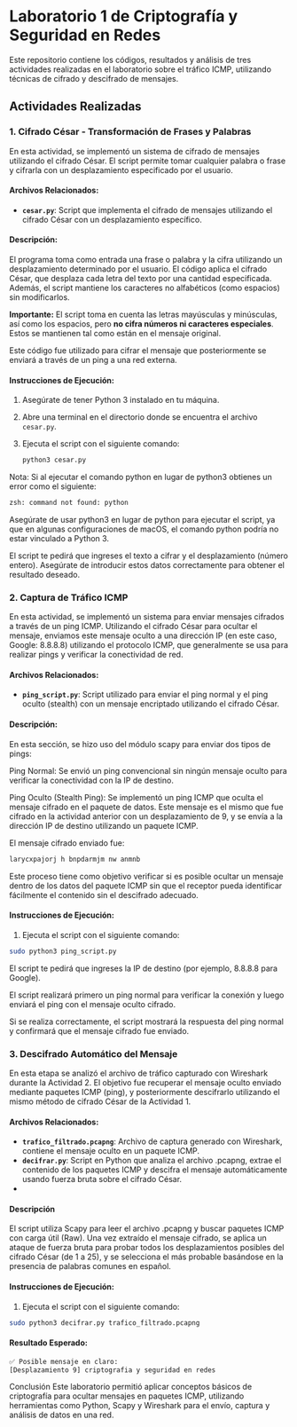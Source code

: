 # Laboratorio 1 de Criptografía y Seguridad en Redes

Este repositorio contiene los códigos, resultados y análisis de tres actividades realizadas en el laboratorio sobre el tráfico ICMP, utilizando técnicas de cifrado y descifrado de mensajes.

## Actividades Realizadas

### 1. **Cifrado César - Transformación de Frases y Palabras**
En esta actividad, se implementó un sistema de cifrado de mensajes utilizando el cifrado César. El script permite tomar cualquier palabra o frase y cifrarla con un desplazamiento especificado por el usuario.

#### Archivos Relacionados:
- **`cesar.py`**: Script que implementa el cifrado de mensajes utilizando el cifrado César con un desplazamiento específico.

#### Descripción:
El programa toma como entrada una frase o palabra y la cifra utilizando un desplazamiento determinado por el usuario. El código aplica el cifrado César, que desplaza cada letra del texto por una cantidad especificada. Además, el script mantiene los caracteres no alfabéticos (como espacios) sin modificarlos. 

**Importante:** El script toma en cuenta las letras mayúsculas y minúsculas, así como los espacios, pero **no cifra números ni caracteres especiales**. Estos se mantienen tal como están en el mensaje original.

Este código fue utilizado para cifrar el mensaje que posteriormente se enviará a través de un ping a una red externa.

#### Instrucciones de Ejecución:
1. Asegúrate de tener Python 3 instalado en tu máquina.
2. Abre una terminal en el directorio donde se encuentra el archivo `cesar.py`.
3. Ejecuta el script con el siguiente comando:
   
   ```bash
   python3 cesar.py
   
Nota: Si al ejecutar el comando python en lugar de python3 obtienes un error como el siguiente:

```bash
zsh: command not found: python
```
Asegúrate de usar python3 en lugar de python para ejecutar el script, ya que en algunas configuraciones de macOS, el comando python podría no estar vinculado a Python 3.

El script te pedirá que ingreses el texto a cifrar y el desplazamiento (número entero). Asegúrate de introducir estos datos correctamente para obtener el resultado deseado.


### 2. **Captura de Tráfico ICMP**
En esta actividad, se implementó un sistema para enviar mensajes cifrados a través de un ping ICMP. Utilizando el cifrado César para ocultar el mensaje, enviamos este mensaje oculto a una dirección IP (en este caso, Google: 8.8.8.8) utilizando el protocolo ICMP, que generalmente se usa para realizar pings y verificar la conectividad de red.

#### Archivos Relacionados:
- **`ping_script.py`**: Script utilizado para enviar el ping normal y el ping oculto (stealth) con un mensaje encriptado utilizando el cifrado César.

#### Descripción:
En esta sección, se hizo uso del módulo scapy para enviar dos tipos de pings:

Ping Normal: Se envió un ping convencional sin ningún mensaje oculto para verificar la conectividad con la IP de destino.

Ping Oculto (Stealth Ping): Se implementó un ping ICMP que oculta el mensaje cifrado en el paquete de datos. Este mensaje es el mismo que fue cifrado en la actividad anterior con un desplazamiento de 9, y se envía a la dirección IP de destino utilizando un paquete ICMP.

El mensaje cifrado enviado fue:

```bash
larycxpajorj h bnpdarmjm nw anmnb
```

Este proceso tiene como objetivo verificar si es posible ocultar un mensaje dentro de los datos del paquete ICMP sin que el receptor pueda identificar fácilmente el contenido sin el descifrado adecuado.

#### Instrucciones de Ejecución:
1. Ejecuta el script con el siguiente comando:

```bash
sudo python3 ping_script.py
```

El script te pedirá que ingreses la IP de destino (por ejemplo, 8.8.8.8 para Google).

El script realizará primero un ping normal para verificar la conexión y luego enviará el ping con el mensaje oculto cifrado.

Si se realiza correctamente, el script mostrará la respuesta del ping normal y confirmará que el mensaje cifrado fue enviado.

### 3. **Descifrado Automático del Mensaje**
En esta etapa se analizó el archivo de tráfico capturado con Wireshark durante la Actividad 2. El objetivo fue recuperar el mensaje oculto enviado mediante paquetes ICMP (ping), y posteriormente descifrarlo utilizando el mismo método de cifrado César de la Actividad 1.

#### Archivos Relacionados:
- **`trafico_filtrado.pcapng`**: Archivo de captura generado con Wireshark, contiene el mensaje oculto en un paquete ICMP.
- **`decifrar.py`**: Script en Python que analiza el archivo .pcapng, extrae el contenido de los paquetes ICMP y descifra el mensaje automáticamente usando fuerza bruta sobre el cifrado César.
- 
#### Descripción
El script utiliza Scapy para leer el archivo .pcapng y buscar paquetes ICMP con carga útil (Raw). Una vez extraído el mensaje cifrado, se aplica un ataque de fuerza bruta para probar todos los desplazamientos posibles del cifrado César (de 1 a 25), y se selecciona el más probable basándose en la presencia de palabras comunes en español.

#### Instrucciones de Ejecución:

1. Ejecuta el script con el siguiente comando:

```bash
sudo python3 decifrar.py trafico_filtrado.pcapng
```
#### Resultado Esperado:
```bash
✅ Posible mensaje en claro:
[Desplazamiento 9] criptografia y seguridad en redes
```

Conclusión
Este laboratorio permitió aplicar conceptos básicos de criptografía para ocultar mensajes en paquetes ICMP, utilizando herramientas como Python, Scapy y Wireshark para el envío, captura y análisis de datos en una red.
